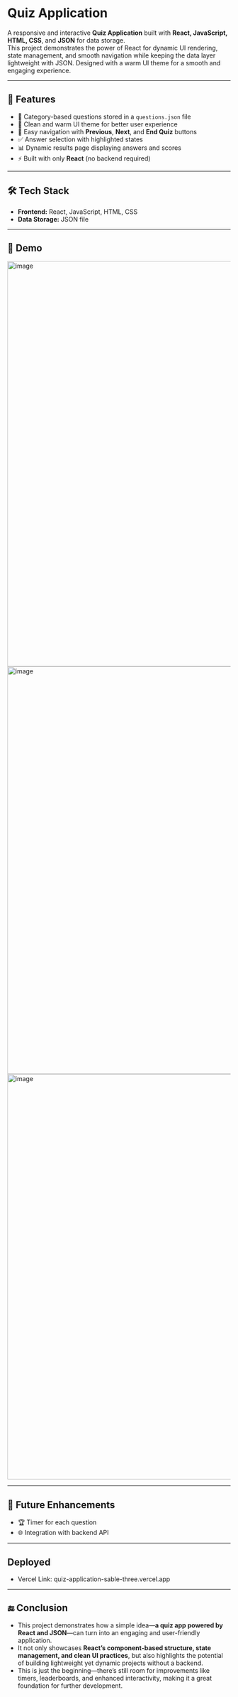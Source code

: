 # Quiz Application
A responsive and interactive **Quiz Application** built with **React, JavaScript, HTML, CSS**, and **JSON** for data storage.  
This project demonstrates the power of React for dynamic UI rendering, state management, and smooth navigation while keeping the data layer lightweight with JSON. Designed with a warm UI theme for a smooth and engaging experience.

---

## 🚀 Features
- 📂 Category-based questions stored in a `questions.json` file  
- 🎨 Clean and warm UI theme for better user experience  
- 🧭 Easy navigation with **Previous**, **Next**, and **End Quiz** buttons  
- ✅ Answer selection with highlighted states  
- 📊 Dynamic results page displaying answers and scores  
- ⚡ Built with only **React** (no backend required)  

---

## 🛠️ Tech Stack
- **Frontend:** React, JavaScript, HTML, CSS  
- **Data Storage:** JSON file  

---

## 🎥 Demo
<img width="1833" height="913" alt="image" src="https://github.com/user-attachments/assets/d594514c-2aff-41d6-91f1-5808211d9581" />
<img width="1723" height="918" alt="image" src="https://github.com/user-attachments/assets/3d044413-8cb6-41ec-8e4c-255bbee2b26c" />
<img width="1184" height="913" alt="image" src="https://github.com/user-attachments/assets/a018c245-e26a-4f4a-8a51-d2a91e5dbbcd" />

---

## 📌 Future Enhancements

- 🏆 Timer for each question
- 🌐 Integration with backend API

---

## Deployed
- Vercel Link: quiz-application-sable-three.vercel.app
---

## 🔚 Conclusion
- This project demonstrates how a simple idea—**a quiz app powered by React and JSON**—can turn into an engaging and user-friendly application.
- It not only showcases **React’s component-based structure, state management, and clean UI practices**, but also highlights the potential of building lightweight yet dynamic projects without a backend.
- This is just the beginning—there’s still room for improvements like timers, leaderboards, and enhanced interactivity, making it a great foundation for further development.



